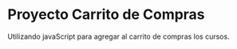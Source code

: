 # Proyecto Carrito de Compras

Utilizando javaScript para agregar al carrito de compras los cursos. 
